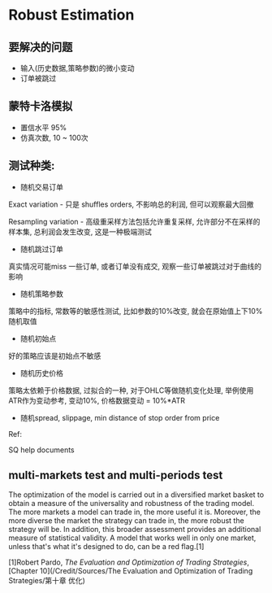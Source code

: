 # Robust Estimation

## 要解决的问题

- 输入(历史数据,策略参数)的微小变动
- 订单被跳过

## 蒙特卡洛模拟

- 置信水平 95%
- 仿真次数, 10 ~ 100次

## 测试种类:

- 随机交易订单

Exact variation -  只是 shuffles orders, 不影响总的利润, 但可以观察最大回撤

Resampling variation - 高级重采样方法包括允许重复采样, 允许部分不在采样的样本集, 总利润会发生改变, 这是一种极端测试

- 随机跳过订单

真实情况可能miss 一些订单, 或者订单没有成交, 观察一些订单被跳过对于曲线的影响

- 随机策略参数

策略中的指标, 常数等的敏感性测试, 比如参数的10%改变, 就会在原始值上下10%随机取值

- 随机初始点

好的策略应该是初始点不敏感

- 随机历史价格

策略太依赖于价格数据, 过拟合的一种, 对于OHLC等做随机变化处理, 举例使用ATR作为变动参考, 变动10%, 价格数据变动 = 10%*ATR

- 随机spread, slippage, min distance of stop order from price

Ref:

SQ help documents

## multi-markets test and multi-periods test

The optimization of the model is carried out in a diversified market basket to obtain a measure of the universality and robustness of the trading model. The more markets a model can trade in, the more useful it is. Moreover, the more diverse the market the strategy can trade in, the more robust the strategy will be. In addition, this broader assessment provides an additional measure of statistical validity. A model that works well in only one market, unless that's what it's designed to do, can be a red flag.[1]

[1]Robert Pardo, *The Evaluation and Optimization of Trading Strategies*, [Chapter 10](/Credit/Sources/The Evaluation and Optimization of Trading Strategies/第十章 优化)